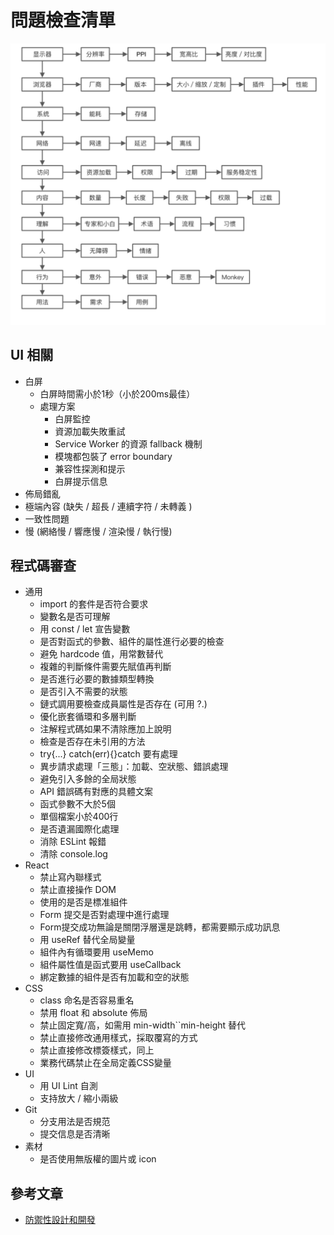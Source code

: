 # 問題檢查清單

![問題檢查清單-1](./images/問題檢查清單-1.png)

## UI 相關

* 白屏
    * 白屏時間需小於1秒（小於200ms最佳）
    * 處理方案
        * 白屏監控
        * 資源加載失敗重試
        * Service Worker 的資源 fallback 機制
        * 模塊都包裝了 error boundary
        * 兼容性探測和提示
        * 白屏提示信息
* 佈局錯亂
* 極端內容 (缺失 / 超長 / 連續字符 / 未轉義 )
* 一致性問題
* 慢 (網絡慢 / 響應慢 / 渲染慢 / 執行慢)

## 程式碼審查

* 通用
    * import 的套件是否符合要求
    * 變數名是否可理解
    * 用 const / let 宣告變數
    * 是否對函式的參數、組件的屬性進行必要的檢查
    * 避免 hardcode 值，用常數替代
    * 複雜的判斷條件需要先賦值再判斷
    * 是否進行必要的數據類型轉換
    * 是否引入不需要的狀態
    * 鏈式調用要檢查成員屬性是否存在 (可用 ?.)
    * 優化嵌套循環和多層判斷
    * 注解程式碼如果不清除應加上說明
    * 檢查是否存在未引用的方法
    * try{...} catch(err){}catch 要有處理
    * 異步請求處理「三態」：加載、空狀態、錯誤處理
    * 避免引入多餘的全局狀態
    * API 錯誤碼有對應的具體文案
    * 函式參數不大於5個
    * 單個檔案小於400行
    * 是否遺漏國際化處理
    * 消除 ESLint 報錯
    * 清除 console.log
* React
    * 禁止寫內聯樣式
    * 禁止直接操作 DOM
    * 使用的是否是標准組件
    * Form 提交是否對處理中進行處理
    * Form提交成功無論是關閉浮層還是跳轉，都需要顯示成功訊息
    * 用 useRef 替代全局變量
    * 組件內有循環要用 useMemo
    * 組件屬性值是函式要用 useCallback
    * 綁定數據的組件是否有加載和空的狀態
* CSS
    * class 命名是否容易重名
    * 禁用 float 和 absolute 佈局
    * 禁止固定寬/高，如需用 min-width``min-height 替代
    * 禁止直接修改通用樣式，採取覆寫的方式
    * 禁止直接修改標簽樣式，同上
    * 業務代碼禁止在全局定義CSS變量
* UI
    * 用 UI Lint 自測
    * 支持放大 / 縮小兩級
* Git
    * 分支用法是否規范
    * 提交信息是否清晰
* 素材
    * 是否使用無版權的圖片或 icon

## 參考文章

* [防禦性設計和開發](https://mp.weixin.qq.com/s/G4pME9xFHdWnFckgytnofQ)

